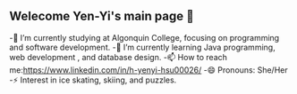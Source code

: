 ## Welecome Yen-Yi's main page 👋


-🔭 I’m currently studying at Algonquin College, focusing on programming and software development.
-🌱 I’m currently learning Java programming, web development , and database design.
-📫 How to reach me:https://www.linkedin.com/in/h-yenyi-hsu00026/
-😄 Pronouns: She/Her
-⚡ Interest in ice skating, skiing, and puzzles.
